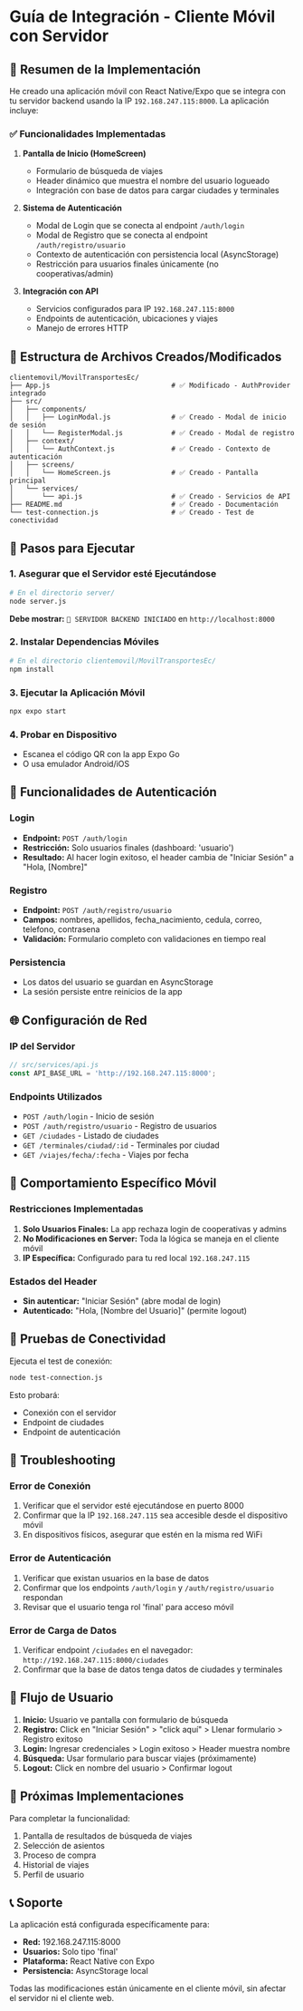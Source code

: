 # Guía de Integración - Cliente Móvil con Servidor

## 🚀 Resumen de la Implementación

He creado una aplicación móvil con React Native/Expo que se integra con tu servidor backend usando la IP `192.168.247.115:8000`. La aplicación incluye:

### ✅ Funcionalidades Implementadas

1. **Pantalla de Inicio (HomeScreen)**
   - Formulario de búsqueda de viajes
   - Header dinámico que muestra el nombre del usuario logueado
   - Integración con base de datos para cargar ciudades y terminales

2. **Sistema de Autenticación**
   - Modal de Login que se conecta al endpoint `/auth/login`
   - Modal de Registro que se conecta al endpoint `/auth/registro/usuario`
   - Contexto de autenticación con persistencia local (AsyncStorage)
   - Restricción para usuarios finales únicamente (no cooperativas/admin)

3. **Integración con API**
   - Servicios configurados para IP `192.168.247.115:8000`
   - Endpoints de autenticación, ubicaciones y viajes
   - Manejo de errores HTTP

## 📁 Estructura de Archivos Creados/Modificados

```
clientemovil/MovilTransportesEc/
├── App.js                              # ✅ Modificado - AuthProvider integrado
├── src/
│   ├── components/
│   │   ├── LoginModal.js               # ✅ Creado - Modal de inicio de sesión
│   │   └── RegisterModal.js            # ✅ Creado - Modal de registro
│   ├── context/
│   │   └── AuthContext.js              # ✅ Creado - Contexto de autenticación
│   ├── screens/
│   │   └── HomeScreen.js               # ✅ Creado - Pantalla principal
│   └── services/
│       └── api.js                      # ✅ Creado - Servicios de API
├── README.md                           # ✅ Creado - Documentación
└── test-connection.js                  # ✅ Creado - Test de conectividad
```

## 🔧 Pasos para Ejecutar

### 1. Asegurar que el Servidor esté Ejecutándose
```bash
# En el directorio server/
node server.js
```
**Debe mostrar:** `🚀 SERVIDOR BACKEND INICIADO` en `http://localhost:8000`

### 2. Instalar Dependencias Móviles
```bash
# En el directorio clientemovil/MovilTransportesEc/
npm install
```

### 3. Ejecutar la Aplicación Móvil
```bash
npx expo start
```

### 4. Probar en Dispositivo
- Escanea el código QR con la app Expo Go
- O usa emulador Android/iOS

## 🔐 Funcionalidades de Autenticación

### Login
- **Endpoint:** `POST /auth/login`
- **Restricción:** Solo usuarios finales (dashboard: 'usuario')
- **Resultado:** Al hacer login exitoso, el header cambia de "Iniciar Sesión" a "Hola, [Nombre]"

### Registro
- **Endpoint:** `POST /auth/registro/usuario`
- **Campos:** nombres, apellidos, fecha_nacimiento, cedula, correo, telefono, contrasena
- **Validación:** Formulario completo con validaciones en tiempo real

### Persistencia
- Los datos del usuario se guardan en AsyncStorage
- La sesión persiste entre reinicios de la app

## 🌐 Configuración de Red

### IP del Servidor
```javascript
// src/services/api.js
const API_BASE_URL = 'http://192.168.247.115:8000';
```

### Endpoints Utilizados
- `POST /auth/login` - Inicio de sesión
- `POST /auth/registro/usuario` - Registro de usuarios
- `GET /ciudades` - Listado de ciudades
- `GET /terminales/ciudad/:id` - Terminales por ciudad
- `GET /viajes/fecha/:fecha` - Viajes por fecha

## 🎯 Comportamiento Específico Móvil

### Restricciones Implementadas
1. **Solo Usuarios Finales:** La app rechaza login de cooperativas y admins
2. **No Modificaciones en Server:** Toda la lógica se maneja en el cliente móvil
3. **IP Específica:** Configurado para tu red local `192.168.247.115`

### Estados del Header
- **Sin autenticar:** "Iniciar Sesión" (abre modal de login)
- **Autenticado:** "Hola, [Nombre del Usuario]" (permite logout)

## 🧪 Pruebas de Conectividad

Ejecuta el test de conexión:
```bash
node test-connection.js
```

Esto probará:
- Conexión con el servidor
- Endpoint de ciudades
- Endpoint de autenticación

## 🐛 Troubleshooting

### Error de Conexión
1. Verificar que el servidor esté ejecutándose en puerto 8000
2. Confirmar que la IP `192.168.247.115` sea accesible desde el dispositivo móvil
3. En dispositivos físicos, asegurar que estén en la misma red WiFi

### Error de Autenticación
1. Verificar que existan usuarios en la base de datos
2. Confirmar que los endpoints `/auth/login` y `/auth/registro/usuario` respondan
3. Revisar que el usuario tenga rol 'final' para acceso móvil

### Error de Carga de Datos
1. Verificar endpoint `/ciudades` en el navegador: `http://192.168.247.115:8000/ciudades`
2. Confirmar que la base de datos tenga datos de ciudades y terminales

## 📱 Flujo de Usuario

1. **Inicio:** Usuario ve pantalla con formulario de búsqueda
2. **Registro:** Click en "Iniciar Sesión" > "click aquí" > Llenar formulario > Registro exitoso
3. **Login:** Ingresar credenciales > Login exitoso > Header muestra nombre
4. **Búsqueda:** Usar formulario para buscar viajes (próximamente)
5. **Logout:** Click en nombre del usuario > Confirmar logout

## 🔄 Próximas Implementaciones

Para completar la funcionalidad:
1. Pantalla de resultados de búsqueda de viajes
2. Selección de asientos
3. Proceso de compra
4. Historial de viajes
5. Perfil de usuario

## 📞 Soporte

La aplicación está configurada específicamente para:
- **Red:** 192.168.247.115:8000
- **Usuarios:** Solo tipo 'final'
- **Plataforma:** React Native con Expo
- **Persistencia:** AsyncStorage local

Todas las modificaciones están únicamente en el cliente móvil, sin afectar el servidor ni el cliente web.
